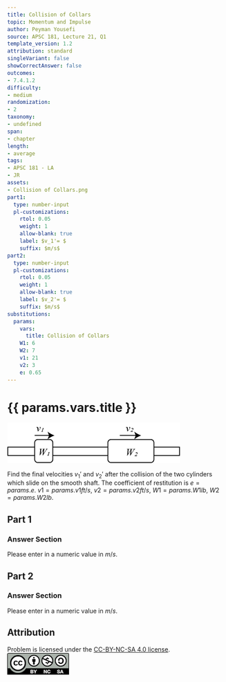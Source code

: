 ```yaml
---
title: Collision of Collars
topic: Momentum and Impulse
author: Peyman Yousefi
source: APSC 181, Lecture 21, Q1
template_version: 1.2
attribution: standard
singleVariant: false
showCorrectAnswer: false
outcomes:
- 7.4.1.2
difficulty:
- medium
randomization:
- 2
taxonomy:
- undefined
span:
- chapter
length:
- average
tags:
- APSC 181 - LA
- JR
assets:
- Collision of Collars.png
part1:
  type: number-input
  pl-customizations:
    rtol: 0.05
    weight: 1
    allow-blank: true
    label: $v_1'= $
    suffix: $m/s$
part2:
  type: number-input
  pl-customizations:
    rtol: 0.05
    weight: 1
    allow-blank: true
    label: $v_2'= $
    suffix: $m/s$
substitutions:
  params:
    vars:
      title: Collision of Collars
    W1: 6
    W2: 7
    v1: 21
    v2: 3
    e: 0.65
---
```

# {{ params.vars.title }}
<img src="Collision of Collars.png" width=400>

Find the final velocities $v_1'$ and $v_2'$ after the collision of the two cylinders which slide on the smooth shaft.
The coefficient of restitution is $e = {{params.e}}$.
$v1 = {{params.v1}}ft/s$, $v2 = {{params.v2}}ft/s$, $W1 = {{params.W1}}lb$, $W2 = {{params.W2}}lb$.

## Part 1

### Answer Section

Please enter in a numeric value in $m/s$.

## Part 2

### Answer Section

Please enter in a numeric value in $m/s$.

## Attribution

Problem is licensed under the [CC-BY-NC-SA 4.0 license](https://creativecommons.org/licenses/by-nc-sa/4.0/).<br> ![The Creative Commons 4.0 license requiring attribution-BY, non-commercial-NC, and share-alike-SA license.](https://raw.githubusercontent.com/firasm/bits/master/by-nc-sa.png)